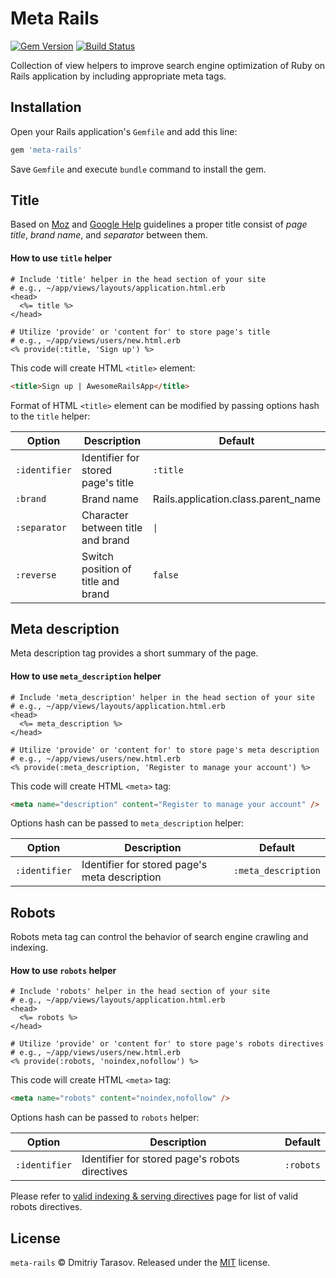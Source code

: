 # Meta Rails

[![Gem Version](https://badge.fury.io/rb/meta-rails.svg)](https://badge.fury.io/rb/meta-rails)
[![Build Status](https://travis-ci.org/rubysamurai/meta-rails.svg)](https://travis-ci.org/rubysamurai/meta-rails)

Collection of view helpers to improve search engine optimization of Ruby on Rails application by including appropriate meta tags.

## Installation

Open your Rails application's `Gemfile` and add this line:

```ruby
gem 'meta-rails'
```

Save `Gemfile` and execute `bundle` command to install the gem.

## Title

Based on [Moz](https://moz.com/learn/seo/title-tag) and [Google Help](https://support.google.com/webmasters/answer/35624#3) guidelines a proper title consist of *page title*, *brand name*, and *separator* between them.

#### How to use `title` helper

```erb
# Include 'title' helper in the head section of your site
# e.g., ~/app/views/layouts/application.html.erb
<head>
  <%= title %>
</head>

# Utilize 'provide' or 'content for' to store page's title
# e.g., ~/app/views/users/new.html.erb
<% provide(:title, 'Sign up') %>
```

This code will create HTML `<title>` element:

```html
<title>Sign up | AwesomeRailsApp</title>
```

Format of HTML `<title>` element can be modified by passing options hash to the `title` helper:

Option       | Description                                   | Default
-------------|-----------------------------------------------|-----------
`:identifier`| Identifier for stored page's title            | `:title`
`:brand`     | Brand name                                    | Rails.application.class.parent_name
`:separator` | Character between title and brand             | `\|`
`:reverse`   | Switch position of title and brand            | `false`

## Meta description

Meta description tag provides a short summary of the page. 

#### How to use `meta_description` helper

```erb
# Include 'meta_description' helper in the head section of your site
# e.g., ~/app/views/layouts/application.html.erb
<head>
  <%= meta_description %>
</head>

# Utilize 'provide' or 'content for' to store page's meta description
# e.g., ~/app/views/users/new.html.erb
<% provide(:meta_description, 'Register to manage your account') %>
```

This code will create HTML `<meta>` tag:

```html
<meta name="description" content="Register to manage your account" />
```

Options hash can be passed to `meta_description` helper:

Option       | Description                                   | Default
-------------|-----------------------------------------------|-----------
`:identifier`| Identifier for stored page's meta description | `:meta_description`

## Robots

Robots meta tag can control the behavior of search engine crawling and indexing. 

#### How to use `robots` helper

```erb
# Include 'robots' helper in the head section of your site
# e.g., ~/app/views/layouts/application.html.erb
<head>
  <%= robots %>
</head>

# Utilize 'provide' or 'content for' to store page's robots directives
# e.g., ~/app/views/users/new.html.erb
<% provide(:robots, 'noindex,nofollow') %>
```

This code will create HTML `<meta>` tag:

```html
<meta name="robots" content="noindex,nofollow" />
```

Options hash can be passed to `robots` helper:

Option       | Description                                    | Default
-------------|------------------------------------------------|-----------
`:identifier`| Identifier for stored page's robots directives | `:robots`

Please refer to [valid indexing & serving directives](https://developers.google.com/search/reference/robots_meta_tag?csw=1#valid-indexing--serving-directives) page for list of valid robots directives.

## License

`meta-rails` © Dmitriy Tarasov. Released under the [MIT](LICENSE.txt) license.
